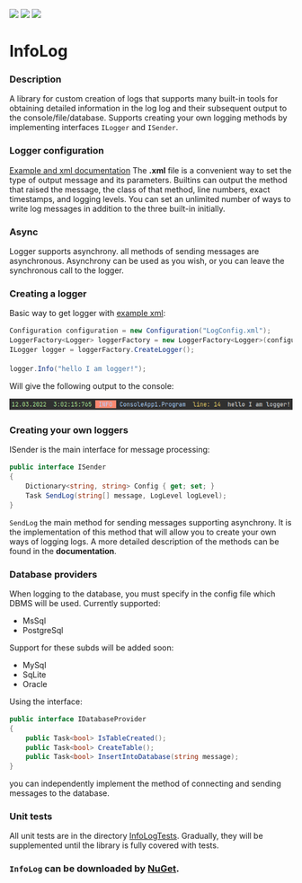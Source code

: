 [![](https://img.shields.io/badge/System.Data.SqlClient-4.8.3-informational)](https://www.nuget.org/packages/System.Data.SqlClient)
[![](https://img.shields.io/badge/Npgsql-6.0.4-informational)](https://www.npgsql.org/)
[![](https://img.shields.io/badge/xunit-2.4.2-black)](https://xunit.net/)
# InfoLog
### Description
A library for custom creation of logs that supports many built-in tools for obtaining detailed information in the log log and their subsequent output to the console/file/database. Supports creating your own logging methods by implementing interfaces `ILogger` and `ISender`.
### Logger configuration
[Example and xml documentation](https://github.com/KorablikDimak/InfoLog/blob/master/InfoLog/LogConfig.xml) 
The **.xml** file is a convenient way to set the type of output message and its parameters. Builtins can output the method that raised the message, the class of that method, line numbers, exact timestamps, and logging levels. You can set an unlimited number of ways to write log messages in addition to the three built-in initially.
### Async
Logger supports asynchrony. all methods of sending messages are asynchronous. Asynchrony can be used as you wish, or you can leave the synchronous call to the logger.
### Creating a logger
Basic way to get logger with [example xml](https://github.com/KorablikDimak/InfoLog/blob/master/InfoLog/LogConfig.xml):
```C#
Configuration configuration = new Configuration("LogConfig.xml");
LoggerFactory<Logger> loggerFactory = new LoggerFactory<Logger>(configuration);
ILogger logger = loggerFactory.CreateLogger();

logger.Info("hello I am logger!");
```
Will give the following output to the console:

![screenConsoleLog](https://github.com/KorablikDimak/InfoLog/blob/master/console%20output.png)
### Creating your own loggers
ISender is the main interface for message processing:
```C#
public interface ISender
{
    Dictionary<string, string> Config { get; set; }
    Task SendLog(string[] message, LogLevel logLevel);
}
```
`SendLog` the main method for sending messages supporting asynchrony. It is the implementation of this method that will allow you to create your own ways of logging logs.
A more detailed description of the methods can be found in the **documentation**.

### Database providers

When logging to the database, you must specify in the config file which DBMS will be used.
Currently supported:
- MsSql
- PostgreSql

Support for these subds will be added soon:
- MySql
- SqLite
- Oracle

Using the interface:
```C#
public interface IDatabaseProvider
{
    public Task<bool> IsTableCreated();
    public Task<bool> CreateTable();
    public Task<bool> InsertIntoDatabase(string message);
}
``` 
you can independently implement the method of connecting and sending messages to the database.

### Unit tests

All unit tests are in the directory [InfoLogTests](https://github.com/KorablikDimak/InfoLog/tree/master/InfoLogTests).
Gradually, they will be supplemented until the library is fully covered with tests.

### `InfoLog` can be downloaded by [NuGet](https://www.nuget.org/packages/InfoLog).
